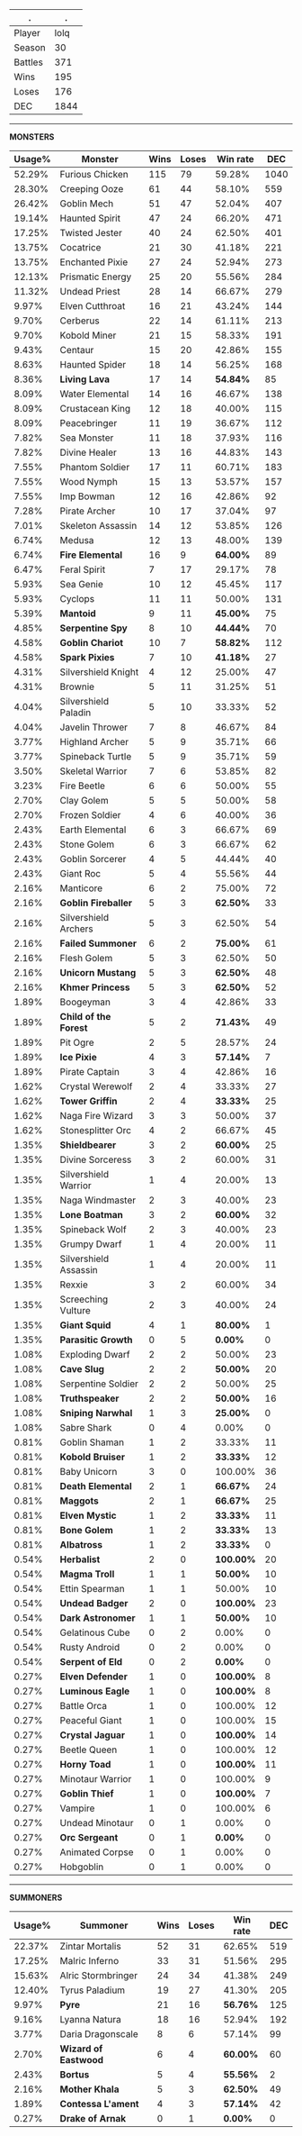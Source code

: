 .|.
|-|-
Player|lolq
Season|30
Battles|371
Wins|195
Loses|176
DEC|1844

---
**MONSTERS**

Usage%|Monster|Wins|Loses|Win rate|DEC|
-|-|-|-|-|-|
52.29%|Furious Chicken|115|79|59.28%|1040|
28.30%|Creeping Ooze|61|44|58.10%|559|
26.42%|Goblin Mech|51|47|52.04%|407|
19.14%|Haunted Spirit|47|24|66.20%|471|
17.25%|Twisted Jester|40|24|62.50%|401|
13.75%|Cocatrice|21|30|41.18%|221|
13.75%|Enchanted Pixie|27|24|52.94%|273|
12.13%|Prismatic Energy|25|20|55.56%|284|
11.32%|Undead Priest|28|14|66.67%|279|
9.97%|Elven Cutthroat|16|21|43.24%|144|
9.70%|Cerberus|22|14|61.11%|213|
9.70%|Kobold Miner|21|15|58.33%|191|
9.43%|Centaur|15|20|42.86%|155|
8.63%|Haunted Spider|18|14|56.25%|168|
8.36%|**Living Lava**|17|14|**54.84%**|85|
8.09%|Water Elemental|14|16|46.67%|138|
8.09%|Crustacean King|12|18|40.00%|115|
8.09%|Peacebringer|11|19|36.67%|112|
7.82%|Sea Monster|11|18|37.93%|116|
7.82%|Divine Healer|13|16|44.83%|143|
7.55%|Phantom Soldier|17|11|60.71%|183|
7.55%|Wood Nymph|15|13|53.57%|157|
7.55%|Imp Bowman|12|16|42.86%|92|
7.28%|Pirate Archer|10|17|37.04%|97|
7.01%|Skeleton Assassin|14|12|53.85%|126|
6.74%|Medusa|12|13|48.00%|139|
6.74%|**Fire Elemental**|16|9|**64.00%**|89|
6.47%|Feral Spirit|7|17|29.17%|78|
5.93%|Sea Genie|10|12|45.45%|117|
5.93%|Cyclops|11|11|50.00%|131|
5.39%|**Mantoid**|9|11|**45.00%**|75|
4.85%|**Serpentine Spy**|8|10|**44.44%**|70|
4.58%|**Goblin Chariot**|10|7|**58.82%**|112|
4.58%|**Spark Pixies**|7|10|**41.18%**|27|
4.31%|Silvershield Knight|4|12|25.00%|47|
4.31%|Brownie|5|11|31.25%|51|
4.04%|Silvershield Paladin|5|10|33.33%|52|
4.04%|Javelin Thrower|7|8|46.67%|84|
3.77%|Highland Archer|5|9|35.71%|66|
3.77%|Spineback Turtle|5|9|35.71%|59|
3.50%|Skeletal Warrior|7|6|53.85%|82|
3.23%|Fire Beetle|6|6|50.00%|55|
2.70%|Clay Golem|5|5|50.00%|58|
2.70%|Frozen Soldier|4|6|40.00%|36|
2.43%|Earth Elemental|6|3|66.67%|69|
2.43%|Stone Golem|6|3|66.67%|62|
2.43%|Goblin Sorcerer|4|5|44.44%|40|
2.43%|Giant Roc|5|4|55.56%|44|
2.16%|Manticore|6|2|75.00%|72|
2.16%|**Goblin Fireballer**|5|3|**62.50%**|33|
2.16%|Silvershield Archers|5|3|62.50%|54|
2.16%|**Failed Summoner**|6|2|**75.00%**|61|
2.16%|Flesh Golem|5|3|62.50%|50|
2.16%|**Unicorn Mustang**|5|3|**62.50%**|48|
2.16%|**Khmer Princess**|5|3|**62.50%**|52|
1.89%|Boogeyman|3|4|42.86%|33|
1.89%|**Child of the Forest**|5|2|**71.43%**|49|
1.89%|Pit Ogre|2|5|28.57%|24|
1.89%|**Ice Pixie**|4|3|**57.14%**|7|
1.89%|Pirate Captain|3|4|42.86%|16|
1.62%|Crystal Werewolf|2|4|33.33%|27|
1.62%|**Tower Griffin**|2|4|**33.33%**|25|
1.62%|Naga Fire Wizard|3|3|50.00%|37|
1.62%|Stonesplitter Orc|4|2|66.67%|45|
1.35%|**Shieldbearer**|3|2|**60.00%**|25|
1.35%|Divine Sorceress|3|2|60.00%|31|
1.35%|Silvershield Warrior|1|4|20.00%|13|
1.35%|Naga Windmaster|2|3|40.00%|23|
1.35%|**Lone Boatman**|3|2|**60.00%**|32|
1.35%|Spineback Wolf|2|3|40.00%|23|
1.35%|Grumpy Dwarf|1|4|20.00%|11|
1.35%|Silvershield Assassin|1|4|20.00%|11|
1.35%|Rexxie|3|2|60.00%|34|
1.35%|Screeching Vulture|2|3|40.00%|24|
1.35%|**Giant Squid**|4|1|**80.00%**|1|
1.35%|**Parasitic Growth**|0|5|**0.00%**|0|
1.08%|Exploding Dwarf|2|2|50.00%|23|
1.08%|**Cave Slug**|2|2|**50.00%**|20|
1.08%|Serpentine Soldier|2|2|50.00%|25|
1.08%|**Truthspeaker**|2|2|**50.00%**|16|
1.08%|**Sniping Narwhal**|1|3|**25.00%**|0|
1.08%|Sabre Shark|0|4|0.00%|0|
0.81%|Goblin Shaman|1|2|33.33%|11|
0.81%|**Kobold Bruiser**|1|2|**33.33%**|12|
0.81%|Baby Unicorn|3|0|100.00%|36|
0.81%|**Death Elemental**|2|1|**66.67%**|24|
0.81%|**Maggots**|2|1|**66.67%**|25|
0.81%|**Elven Mystic**|1|2|**33.33%**|11|
0.81%|**Bone Golem**|1|2|**33.33%**|13|
0.81%|**Albatross**|1|2|**33.33%**|0|
0.54%|**Herbalist**|2|0|**100.00%**|20|
0.54%|**Magma Troll**|1|1|**50.00%**|10|
0.54%|Ettin Spearman|1|1|50.00%|10|
0.54%|**Undead Badger**|2|0|**100.00%**|23|
0.54%|**Dark Astronomer**|1|1|**50.00%**|10|
0.54%|Gelatinous Cube|0|2|0.00%|0|
0.54%|Rusty Android|0|2|0.00%|0|
0.54%|**Serpent of Eld**|0|2|**0.00%**|0|
0.27%|**Elven Defender**|1|0|**100.00%**|8|
0.27%|**Luminous Eagle**|1|0|**100.00%**|8|
0.27%|Battle Orca|1|0|100.00%|12|
0.27%|Peaceful Giant|1|0|100.00%|15|
0.27%|**Crystal Jaguar**|1|0|**100.00%**|14|
0.27%|Beetle Queen|1|0|100.00%|12|
0.27%|**Horny Toad**|1|0|**100.00%**|11|
0.27%|Minotaur Warrior|1|0|100.00%|9|
0.27%|**Goblin Thief**|1|0|**100.00%**|7|
0.27%|Vampire|1|0|100.00%|6|
0.27%|Undead Minotaur|0|1|0.00%|0|
0.27%|**Orc Sergeant**|0|1|**0.00%**|0|
0.27%|Animated Corpse|0|1|0.00%|0|
0.27%|Hobgoblin|0|1|0.00%|0|

---
**SUMMONERS**

Usage%|Summoner|Wins|Loses|Win rate|DEC|
-|-|-|-|-|-|
22.37%|Zintar Mortalis|52|31|62.65%|519|
17.25%|Malric Inferno|33|31|51.56%|295|
15.63%|Alric Stormbringer|24|34|41.38%|249|
12.40%|Tyrus Paladium|19|27|41.30%|205|
9.97%|**Pyre**|21|16|**56.76%**|125|
9.16%|Lyanna Natura|18|16|52.94%|192|
3.77%|Daria Dragonscale|8|6|57.14%|99|
2.70%|**Wizard of Eastwood**|6|4|**60.00%**|60|
2.43%|**Bortus**|5|4|**55.56%**|2|
2.16%|**Mother Khala**|5|3|**62.50%**|49|
1.89%|**Contessa L'ament**|4|3|**57.14%**|42|
0.27%|**Drake of Arnak**|0|1|**0.00%**|0|
